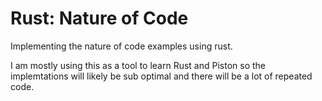 # Rust: Nature of Code
Implementing the nature of code examples using rust.

I am mostly using this as a tool to learn Rust and Piston so the implemtations will likely be sub optimal and there will be a lot of repeated code.
